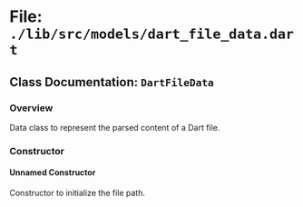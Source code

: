 # File: `./lib/src/models/dart_file_data.dart`

## Class Documentation: `DartFileData`

### Overview

Data class to represent the parsed content of a Dart file.

### Constructor

#### Unnamed Constructor

Constructor to initialize the file path.


